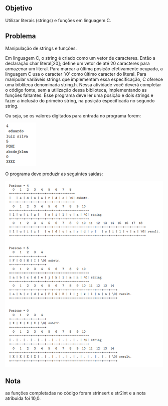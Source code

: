 ## Objetivo

Utilizar literais (strings) e funções em linguagem C.

## Problema

Manipulação de strings e funções.

Em linguagem C, o string é criado como um vetor de caracteres. Então a declaração
char literal[20];
define um vetor de até 20 caracteres para armazenar um literal. Para marcar a última
posição efetivamente ocupada, a linguagem C usa o caracter ’\0’ como último caracter do
literal. Para manipular variáveis strings que implementam essa especificação, C oferece uma
bibliteca denominada string.h. Nessa atividade você deverá completar o código fonte, sem a
utilização dessa biblioteca, implementando as funções faltantes. Esse programa deve ler
uma posição e dois strings e fazer a inclusão do primeiro string, na posição especificada no
segundo string.

 Ou seja, se os valores digitados para entrada no programa forem:
 
 <img src = "https://raw.githubusercontent.com/Kaymartins/Atividade-Strings-e-funcoes/main/Digitado.png"></img>
 
 O programa deve produzir as seguintes saídas:
 
 <img src = "https://raw.githubusercontent.com/Kaymartins/Atividade-Strings-e-funcoes/main/Exibido.png"></img>

## Nota

as funções completadas no código foram strinsert e str2int e a nota atríbuida foi 10,0.

